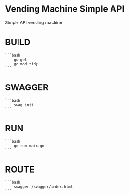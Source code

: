 # Vending Machine Simple API

Simple API vending machine

# BUILD
    ```bash
        go get
        go mod tidy
    ```

# SWAGGER
    ```bash
        swag init
    ```

# RUN
    ```bash
        go run main.go
    ```


# ROUTE
    ```bash
        swagger /swagger/index.html
    ```
